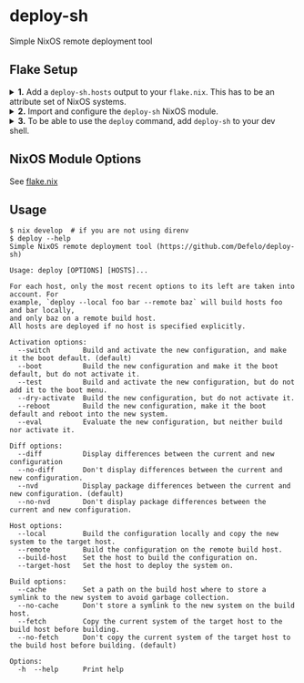 # deploy-sh
Simple NixOS remote deployment tool

## Flake Setup
<details>
  <summary>
    <b>1.</b> Add a <code>deploy-sh.hosts</code> output to your <code>flake.nix</code>. This has to be an attribute set of NixOS systems.
  </summary>

  ```nix
  {
    outputs = {self, nixpkgs, ...}: {
      nixosConfigurations = {
        foo = nixpkgs.lib.nixosSystem { ... };
        bar = nixpkgs.lib.nixosSystem { ... };
        baz = nixpkgs.lib.nixosSystem { ... };
      };
      deploy-sh.hosts = self.nixosConfigurations;
    };
  }
  ```
</details>

<details>
  <summary>
    <b>2.</b> Import and configure the <code>deploy-sh</code> NixOS module.
  </summary>

  ```nix
  {
    inputs = {
      deploy-sh = "github:Defelo/deploy-sh";
    };
    outputs = {self, nixpkgs, deploy-sh, ...}: {
      nixosConfigurations.foo = nixpkgs.lib.nixosSystem {
        # ...
        modules = [
          # ...
          deploy-sh.nixosModules.default
          {
            deploy-sh.targetHost = "root@10.13.37.2";
          }
        ];
      };
      deploy-sh.hosts = self.nixosConfigurations;
    };
  }
  ```
</details>

<details>
  <summary>
    <b>3.</b> To be able to use the <code>deploy</code> command, add <code>deploy-sh</code> to your dev shell.
  </summary>

  ```nix
  {
    inputs = {
      deploy-sh = "github:Defelo/deploy-sh";
    };
    outputs = {self, nixpkgs, deploy-sh, ...}: let
      system = "x86_64-linux";
      pkgs = import nixpkgs {inherit system;};
    in {
      devShells.${system}.default = pkgs.mkShell {
        packages = [
          deploy-sh.packages.${system}.default
        ];
      };
    };
  }
  ```
</details>

## NixOS Module Options
See [flake.nix](https://github.com/Defelo/deploy-sh/blob/develop/flake.nix#L48-L77)

## Usage
```
$ nix develop  # if you are not using direnv
$ deploy --help
Simple NixOS remote deployment tool (https://github.com/Defelo/deploy-sh)

Usage: deploy [OPTIONS] [HOSTS]...

For each host, only the most recent options to its left are taken into account. For
example, `deploy --local foo bar --remote baz` will build hosts foo and bar locally,
and only baz on a remote build host.
All hosts are deployed if no host is specified explicitly.

Activation options:
  --switch        Build and activate the new configuration, and make it the boot default. (default)
  --boot          Build the new configuration and make it the boot default, but do not activate it.
  --test          Build and activate the new configuration, but do not add it to the boot menu.
  --dry-activate  Build the new configuration, but do not activate it.
  --reboot        Build the new configuration, make it the boot default and reboot into the new system.
  --eval          Evaluate the new configuration, but neither build nor activate it.

Diff options:
  --diff          Display differences between the current and new configuration
  --no-diff       Don't display differences between the current and new configuration.
  --nvd           Display package differences between the current and new configuration. (default)
  --no-nvd        Don't display package differences between the current and new configuration.

Host options:
  --local         Build the configuration locally and copy the new system to the target host.
  --remote        Build the configuration on the remote build host.
  --build-host    Set the host to build the configuration on.
  --target-host   Set the host to deploy the system on.

Build options:
  --cache         Set a path on the build host where to store a symlink to the new system to avoid garbage collection.
  --no-cache      Don't store a symlink to the new system on the build host.
  --fetch         Copy the current system of the target host to the build host before building.
  --no-fetch      Don't copy the current system of the target host to the build host before building. (default)

Options:
  -h  --help      Print help
```

